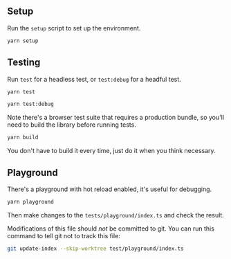 ## Setup

Run the `setup` script to set up the environment.

```sh
yarn setup
```

## Testing

Run `test` for a headless test, or `test:debug` for a headful test.

```sh
yarn test

yarn test:debug
```

Note there's a browser test suite that requires a production bundle, so you'll need to build the library before running
tests.

```sh
yarn build
```

You don't have to build it every time, just do it when you think necessary.

## Playground

There's a playground with hot reload enabled, it's useful for debugging.

```sh
yarn playground
```

Then make changes to the `tests/playground/index.ts` and check the result.

Modifications of this file should *not* be committed to git. You can run this command to tell git not to track this
file:

```sh
git update-index --skip-worktree test/playground/index.ts
```
